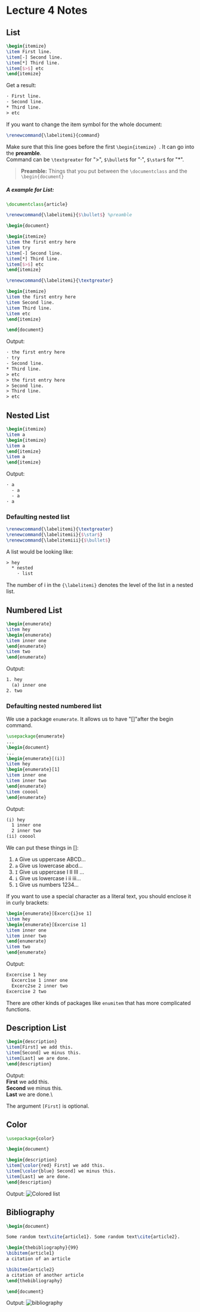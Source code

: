 Lecture 4 Notes
===============

## List
```LaTeX
\begin{itemize}
\item First line.
\item[-] Second line.
\item[*] Third line.
\item[$>$] etc
\end{itemize}
```
Get a result:
```LaTeX
· First line.
- Second line.
* Third line.
> etc
```
If you want to change the item symbol for the whole document:
```LaTeX
\renewcommand{\labelitemi}{command}
```
Make sure that this line goes before the first ``\begin{itemize} ``. It can go into the **preamble**.\
Command can be ``\textgreater`` for ">", ``$\bullet$`` for "·", ``$\star$`` for "*".

> **Preamble:**
 Things that you put between the ``\documentclass`` and the ``\begin{document}``

##### A example for List:
```LaTeX
\documentclass{article}

\renewcommand{\labelitemi}{$\bullet$} %preamble

\begin{document}

\begin{itemize}
\item the first entry here
\item try
\item[-] Second line.
\item[*] Third line.
\item[$>$] etc
\end{itemize}

\renewcommand{\labelitemi}{\textgreater}

\begin{itemize}
\item the first entry here
\item Second line.
\item Third line.
\item etc
\end{itemize}

\end{document}
```
Output:
```LaTeX
· the first entry here
· try
- Second line.
* Third line.
> etc
> the first entry here
> Second line.
> Third line.
> etc
```

## Nested List
```LaTeX
\begin{itemize}
\item a
\begin{itemize}
\item a
\end{itemize}
\item a
\end{itemize}
```
Output:
```LaTeX
· a
  - a
  - a
· a
```
### Defaulting nested list
```LaTeX
\renewcommand{\labelitemi}{\textgreater}
\renewcommand{\labelitemii}{$\star$}
\renewcommand{\labelitemiii}{$\bullet$}
```
A list would be looking like:
```LaTeX
> hey
  * nested
    · list
```
The number of i in the ``{\labelitemi}`` denotes the level of the list in a nested list.

## Numbered List
```LaTeX
\begin{enumerate}
\item hey
\begin{enumerate}
\item inner one
\end{enumerate}
\item two
\end{enumerate}
```
Output:
```LaTeX
1. hey
  (a) inner one
2. two
```

### Defaulting nested numbered list
We use a package ``enumerate``. It allows us to have "[]"after the begin command.
```LaTeX
\usepackage{enumerate}
...
\begin{document}
...
\begin{enumerate}[(i)]
\item hey
\begin{enumerate}[1]
\item inner one
\item inner two
\end{enumerate}
\item cooool
\end{enumerate}
```
Output:
```LaTeX
(i) hey
  1 inner one
  2 inner two
(ii) cooool
```
We can put these things in []:
1. ``A`` Give us uppercase ABCD...
2. ``a`` Give us lowercase abcd...
3. ``I`` Give us uppercase I II III ...
4. ``i`` Give us lowercase i ii iii...
5. ``1`` Give us numbers 1234...

If you want to use a special character as a literal text, you should enclose it in curly brackets:
```LaTeX
\begin{enumerate}[Excerc{i}se 1]
\item hey
\begin{enumerate}[Excercise 1]
\item inner one
\item inner two
\end{enumerate}
\item two
\end{enumerate}
```
Output:
```LaTeX
Excercise 1 hey
  Excerc1se 1 inner one
  Excerc2se 2 inner two
Excercise 2 two
```
There are other kinds of packages like ``enumitem`` that has more complicated functions.

## Description List
```LaTeX
\begin{description}
\item[First] we add this.
\item[Second] we minus this.
\item[Last] we are done.
\end{description}
```
Output:\
**First** we add this.\
**Second** we minus this.\
**Last** we are done.\

The argument ``[First]`` is optional.

## Color
```LaTeX
\usepackage{color}

\begin{document}

\begin{description}
\item[\color{red} First] we add this.
\item[\color{blue} Second] we minus this.
\item[Last] we are done.
\end{description}
```
Output:
![Colored list](https://github.com/number000000/LaTeX-Learning/blob/main/Images/Lecture%204%20-%20Colored%20List.JPG)

## Bibliography
```LaTeX
\begin{document}

Some random text\cite{article1}. Some random text\cite{article2}.

\begin{thebibliography}{99}
\bibitem{article1}
a citation of an article

\bibitem{article2}
a citation of another article
\end{thebibliography}

\end{document}
```
Output:
![bibliography](https://github.com/number000000/LaTeX-Learning/blob/main/Images/Lecture%204%20-%20bibliography.JPG?raw=true)
